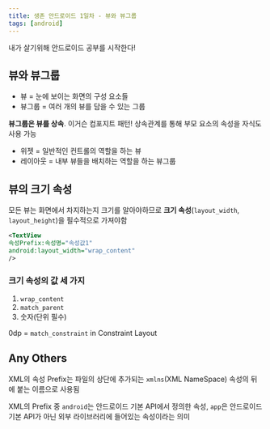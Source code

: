 ```yaml
---
title: 생존 안드로이드 1일차 - 뷰와 뷰그룹
tags: [android]
---
```


내가 살기위해 안드로이드 공부를 시작한다!

## 뷰와 뷰그룹

- 뷰 = 눈에 보이는 화면의 구성 요소들
- 뷰그룹 = 여러 개의 뷰를 담을 수 있는 그룹

**뷰그룹은 뷰를 상속**. 이거슨 컴포지트 패턴!
상속관계를 통해 부모 요소의 속성을 자식도 사용 가능

- 위젯 = 일반적인 컨트롤의 역할을 하는 뷰
- 레이아웃 = 내부 뷰들을 배치하는 역할을 하는 뷰그룹

## 뷰의 크기 속성

모든 뷰는 화면에서 차지하는지 크기를 알아야하므로 **크기 속성**(`layout_width`, `layout_height`)을 필수적으로 가져야함

```xml
<TextView
속성Prefix:속성명="속성값1"
android:layout_width="wrap_content"
/>
```

### 크기 속성의 값 세 가지

1. `wrap_content`
1. `match_parent`
1. 숫자(단위 필수)

0dp = `match_constraint` in Constraint Layout

## Any Others

XML의 속성 Prefix는 파일의 상단에 추가되는 `xmlns`(XML NameSpace) 속성의 뒤에 붙는 이름으로 사용됨

XML의 Prefix 중 `android`는 안드로이드 기본 API에서 정의한 속성, `app`은 안드로이드 기본 API가 아닌 외부 라이브러리에 들어있는 속성이라는 의미
